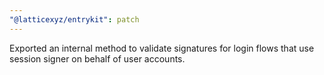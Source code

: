 ```yaml
---
"@latticexyz/entrykit": patch
---
```


Exported an internal method to validate signatures for login flows that use session signer on behalf of user accounts.
